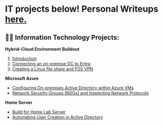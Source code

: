 <h1>IT projects below! Personal Writeups <a href="https://medium.com/@henryossinger">here.</a></h1>

<h2>👨‍💻 Information Technology Projects:</h2>
<b>Hybrid-Cloud Environment Buildout</b>

1. [Introduction](https://github.com/henryossinger/Connecting-On-premise-DC-to-Entra)
2. [Connecting an on-premise DC to Entra](https://github.com/henryossinger/Connecting-On-premise-DC-to-Entra)
3. [Creating a Linux file share and P2S VPN](https://github.com/henryossinger/Connecting-On-premise-DC-to-Entra)

<b>Microsoft Azure</b>

  - [Configuring On-premises Active Directory within Azure VMs](https://github.com/henryossinger/Active-Directory)
  - [Network Security Groups (NSGs) and Inspecting Network Protocols](https://github.com/henryossinger/Network-Protocols)

<b>Home Server</b>

  - [Build for Home Lab Server](https://github.com/henryossinger/Homelab-Server-Build)
  - [Automating User Creation in Active Directory](https://github.com/henryossinger/Automating-Tasks-In-Active-Directory/)
    




